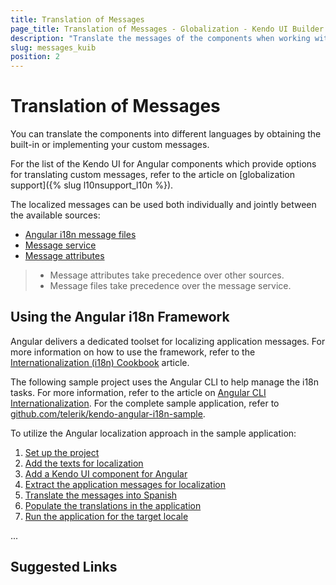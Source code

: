 ```yaml
---
title: Translation of Messages
page_title: Translation of Messages - Globalization - Kendo UI Builder
description: "Translate the messages of the components when working with the Kendo UI Builder."
slug: messages_kuib
position: 2
---
```


# Translation of Messages

You can translate the components into different languages by obtaining the built-in or implementing your custom messages.

For the list of the Kendo UI for Angular components which provide options for translating custom messages, refer to the article on [globalization support]({% slug l10nsupport_l10n %}).

The localized messages can be used both individually and jointly between the available sources:
* [Angular i18n message files](#toc-using-the-angular-i18n-framework)
* [Message service](#toc-using-the-message-service)
* [Message attributes](#toc-using-the-message-attributes)

> * Message attributes take precedence over other sources.
> * Message files take precedence over the message service.

## Using the Angular i18n Framework

Angular delivers a dedicated toolset for localizing application messages. For more information on how to use the framework, refer to the [Internationalization (i18n) Cookbook](https://angular.io/docs/ts/latest/cookbook/i18n.html) article.

The following sample project uses the Angular CLI to help manage the i18n tasks. For more information, refer to the article on [Angular CLI Internationalization](https://github.com/angular/angular-cli/wiki/stories-internationalization). For the complete sample application, refer to [github.com/telerik/kendo-angular-i18n-sample](https://github.com/telerik/kendo-angular-i18n-sample).

To utilize the Angular localization approach in the sample application:   

1. [Set up the project](#toc-setting-up-the-project)
1. [Add the texts for localization](#toc-adding-the-texts-for-localization)
1. [Add a Kendo UI component for Angular](#toc-adding-the-grid-component)
1. [Extract the application messages for localization](#toc-extracting-the-messages)
1. [Translate the messages into Spanish](#toc-translating-the-messages)
1. [Populate the translations in the application](#toc-populating-the-translations)
1. [Run the application for the target locale](#toc-initiating-the-application)

...

## Suggested Links
